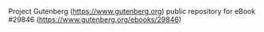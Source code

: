 Project Gutenberg (https://www.gutenberg.org) public repository for eBook #29846 (https://www.gutenberg.org/ebooks/29846)
